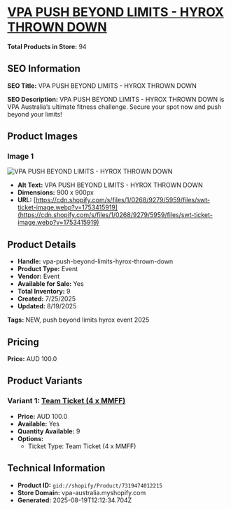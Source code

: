 # [VPA PUSH BEYOND LIMITS - HYROX THROWN DOWN](https://vpa-australia.myshopify.com/products/vpa-push-beyond-limits-hyrox-thrown-down)

**Total Products in Store:** 94

## SEO Information

**SEO Title:** VPA PUSH BEYOND LIMITS - HYROX THROWN DOWN

**SEO Description:** VPA PUSH BEYOND LIMITS - HYROX THROWN DOWN is VPA Australia’s ultimate fitness challenge. Secure your spot now and push beyond your limits!

## Product Images

### Image 1
![VPA PUSH BEYOND LIMITS - HYROX THROWN DOWN](https://cdn.shopify.com/s/files/1/0268/9279/5959/files/swt-ticket-image.webp?v=1753415919)

- **Alt Text:** VPA PUSH BEYOND LIMITS - HYROX THROWN DOWN
- **Dimensions:** 900 x 900px
- **URL:** [https://cdn.shopify.com/s/files/1/0268/9279/5959/files/swt-ticket-image.webp?v=1753415919](https://cdn.shopify.com/s/files/1/0268/9279/5959/files/swt-ticket-image.webp?v=1753415919)

## Product Details

- **Handle:** vpa-push-beyond-limits-hyrox-thrown-down
- **Product Type:** Event
- **Vendor:** Event
- **Available for Sale:** Yes
- **Total Inventory:** 9
- **Created:** 7/25/2025
- **Updated:** 8/19/2025

**Tags:** NEW, push beyond limits hyrox event 2025

## Pricing

**Price:** AUD 100.0

## Product Variants

### Variant 1: [Team Ticket (4 x MMFF)](https://vpa-australia.myshopify.com/products/vpa-push-beyond-limits-hyrox-thrown-down)

- **Price:** AUD 100.0
- **Available:** Yes
- **Quantity Available:** 9
- **Options:**
  - Ticket Type: Team Ticket (4 x MMFF)

## Technical Information

- **Product ID:** `gid://shopify/Product/7319474012215`
- **Store Domain:** vpa-australia.myshopify.com
- **Generated:** 2025-08-19T12:12:34.704Z

